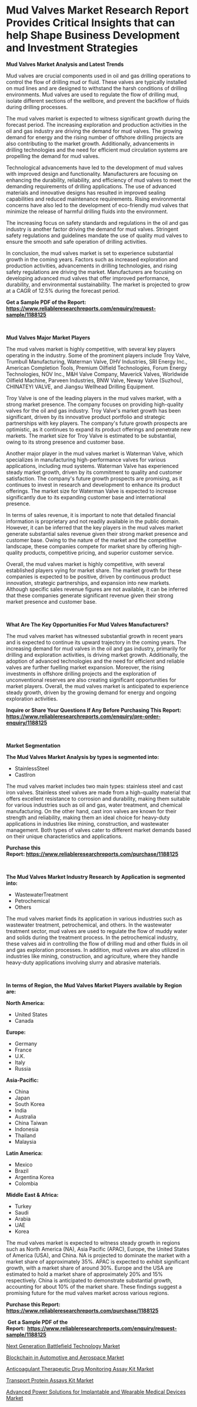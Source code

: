 <p><h1>Mud Valves Market Research Report Provides Critical Insights that can help Shape Business Development and Investment Strategies</h1></p><p><strong>Mud Valves Market Analysis and Latest Trends</strong></p>
<p><p>Mud valves are crucial components used in oil and gas drilling operations to control the flow of drilling mud or fluid. These valves are typically installed on mud lines and are designed to withstand the harsh conditions of drilling environments. Mud valves are used to regulate the flow of drilling mud, isolate different sections of the wellbore, and prevent the backflow of fluids during drilling processes.</p><p>The mud valves market is expected to witness significant growth during the forecast period. The increasing exploration and production activities in the oil and gas industry are driving the demand for mud valves. The growing demand for energy and the rising number of offshore drilling projects are also contributing to the market growth. Additionally, advancements in drilling technologies and the need for efficient mud circulation systems are propelling the demand for mud valves.</p><p>Technological advancements have led to the development of mud valves with improved design and functionality. Manufacturers are focusing on enhancing the durability, reliability, and efficiency of mud valves to meet the demanding requirements of drilling applications. The use of advanced materials and innovative designs has resulted in improved sealing capabilities and reduced maintenance requirements. Rising environmental concerns have also led to the development of eco-friendly mud valves that minimize the release of harmful drilling fluids into the environment.</p><p>The increasing focus on safety standards and regulations in the oil and gas industry is another factor driving the demand for mud valves. Stringent safety regulations and guidelines mandate the use of quality mud valves to ensure the smooth and safe operation of drilling activities.</p><p>In conclusion, the mud valves market is set to experience substantial growth in the coming years. Factors such as increased exploration and production activities, advancements in drilling technologies, and rising safety regulations are driving the market. Manufacturers are focusing on developing advanced mud valves that offer improved performance, durability, and environmental sustainability. The market is projected to grow at a CAGR of 12.5% during the forecast period.</p></p>
<p><strong>Get a Sample PDF of the Report:&nbsp; <a href="https://www.reliableresearchreports.com/enquiry/request-sample/1188125">https://www.reliableresearchreports.com/enquiry/request-sample/1188125</a></strong></p>
<p>&nbsp;</p>
<p><strong>Mud Valves Major Market Players</strong></p>
<p><p>The mud valves market is highly competitive, with several key players operating in the industry. Some of the prominent players include Troy Valve, Trumbull Manufacturing, Waterman Valve, DHV Industries, SRI Energy Inc., American Completion Tools, Premium Oilfield Technologies, Forum Energy Technologies, NOV Inc., M&H Valve Company, Maverick Valves, Worldwide Oilfield Machine, Parveen Industries, BNW Valve, Neway Valve (Suzhou), CHINATEYI VALVE, and Jiangsu Wellhead Drilling Equipment.</p><p>Troy Valve is one of the leading players in the mud valves market, with a strong market presence. The company focuses on providing high-quality valves for the oil and gas industry. Troy Valve's market growth has been significant, driven by its innovative product portfolio and strategic partnerships with key players. The company's future growth prospects are optimistic, as it continues to expand its product offerings and penetrate new markets. The market size for Troy Valve is estimated to be substantial, owing to its strong presence and customer base.</p><p>Another major player in the mud valves market is Waterman Valve, which specializes in manufacturing high-performance valves for various applications, including mud systems. Waterman Valve has experienced steady market growth, driven by its commitment to quality and customer satisfaction. The company's future growth prospects are promising, as it continues to invest in research and development to enhance its product offerings. The market size for Waterman Valve is expected to increase significantly due to its expanding customer base and international presence.</p><p>In terms of sales revenue, it is important to note that detailed financial information is proprietary and not readily available in the public domain. However, it can be inferred that the key players in the mud valves market generate substantial sales revenue given their strong market presence and customer base. Owing to the nature of the market and the competitive landscape, these companies compete for market share by offering high-quality products, competitive pricing, and superior customer service.</p><p>Overall, the mud valves market is highly competitive, with several established players vying for market share. The market growth for these companies is expected to be positive, driven by continuous product innovation, strategic partnerships, and expansion into new markets. Although specific sales revenue figures are not available, it can be inferred that these companies generate significant revenue given their strong market presence and customer base.</p></p>
<p>&nbsp;</p>
<p><strong>What Are The Key Opportunities For Mud Valves Manufacturers?</strong></p>
<p><p>The mud valves market has witnessed substantial growth in recent years and is expected to continue its upward trajectory in the coming years. The increasing demand for mud valves in the oil and gas industry, primarily for drilling and exploration activities, is driving market growth. Additionally, the adoption of advanced technologies and the need for efficient and reliable valves are further fuelling market expansion. Moreover, the rising investments in offshore drilling projects and the exploration of unconventional reserves are also creating significant opportunities for market players. Overall, the mud valves market is anticipated to experience steady growth, driven by the growing demand for energy and ongoing exploration activities.</p></p>
<p><strong>Inquire or Share Your Questions If Any Before Purchasing This Report: <a href="https://www.reliableresearchreports.com/enquiry/pre-order-enquiry/1188125">https://www.reliableresearchreports.com/enquiry/pre-order-enquiry/1188125</a></strong></p>
<p>&nbsp;</p>
<p><strong>Market Segmentation</strong></p>
<p><strong>The Mud Valves Market Analysis by types is segmented into:</strong></p>
<p><ul><li>StainlessSteel</li><li>CastIron</li></ul></p>
<p><p>The mud valves market includes two main types: stainless steel and cast iron valves. Stainless steel valves are made from a high-quality material that offers excellent resistance to corrosion and durability, making them suitable for various industries such as oil and gas, water treatment, and chemical manufacturing. On the other hand, cast iron valves are known for their strength and reliability, making them an ideal choice for heavy-duty applications in industries like mining, construction, and wastewater management. Both types of valves cater to different market demands based on their unique characteristics and applications.</p></p>
<p><strong>Purchase this Report:&nbsp;<a href="https://www.reliableresearchreports.com/purchase/1188125">https://www.reliableresearchreports.com/purchase/1188125</a></strong></p>
<p>&nbsp;</p>
<p><strong>The Mud Valves Market Industry Research by Application is segmented into:</strong></p>
<p><ul><li>WastewaterTreatment</li><li>Petrochemical</li><li>Others</li></ul></p>
<p><p>The mud valves market finds its application in various industries such as wastewater treatment, petrochemical, and others. In the wastewater treatment sector, mud valves are used to regulate the flow of muddy water and solids during the treatment process. In the petrochemical industry, these valves aid in controlling the flow of drilling mud and other fluids in oil and gas exploration processes. In addition, mud valves are also utilized in industries like mining, construction, and agriculture, where they handle heavy-duty applications involving slurry and abrasive materials.</p></p>
<p>&nbsp;</p>
<p><strong>In terms of Region, the Mud Valves Market Players available by Region are:</strong></p>
<p>
    <p> <strong> North America: </strong>
        <ul>
            <li>United States</li>
            <li>Canada</li>
        </ul>
        </p> 
    <p> <strong> Europe: </strong>
        <ul>
            <li>Germany</li>
            <li>France</li>
            <li>U.K.</li>
            <li>Italy</li>
            <li>Russia</li>
        </ul>
        </p> 
    <p> <strong> Asia-Pacific: </strong>
        <ul>
            <li>China</li>
            <li>Japan</li>
            <li>South Korea</li>
            <li>India</li>
            <li>Australia</li>
            <li>China Taiwan</li>
            <li>Indonesia</li>
            <li>Thailand</li>
            <li>Malaysia</li>
        </ul>
        </p> 
    <p> <strong> Latin America: </strong>
        <ul>
            <li>Mexico</li>
            <li>Brazil</li>
            <li>Argentina Korea</li>
            <li>Colombia</li>
        </ul>
        </p> 
    <p> <strong> Middle East & Africa: </strong>
        <ul>
            <li>Turkey</li>
            <li>Saudi</li>
            <li>Arabia</li>
            <li>UAE</li>
            <li>Korea</li>
        </ul>
    </p>
    </p>
<p><p>The mud valves market is expected to witness steady growth in regions such as North America (NA), Asia Pacific (APAC), Europe, the United States of America (USA), and China. NA is projected to dominate the market with a market share of approximately 35%. APAC is expected to exhibit significant growth, with a market share of around 30%. Europe and the USA are estimated to hold a market share of approximately 20% and 15% respectively. China is anticipated to demonstrate substantial growth, accounting for about 10% of the market share. These findings suggest a promising future for the mud valves market across various regions.</p></p>
<p><strong>Purchase this Report: <a href="https://www.reliableresearchreports.com/purchase/1188125">https://www.reliableresearchreports.com/purchase/1188125</a></strong></p>
<p>&nbsp;<strong>Get a Sample PDF of the Report:&nbsp;&nbsp;<a href="https://www.reliableresearchreports.com/enquiry/request-sample/1188125">https://www.reliableresearchreports.com/enquiry/request-sample/1188125</a></strong></p>
<p><strong></strong></p>
<p><p><a href="https://medium.com/@joanacasper19/next-generation-battlefield-technology-market-trends-and-market-analysis-forecasted-for-period-e6d9101d8eda">Next Generation Battlefield Technology Market</a></p><p><a href="https://medium.com/@joanacasper19/analyzing-blockchain-in-automotive-and-aerospace-market-global-industry-perspective-and-forecast-e62a0d1cc040">Blockchain in Automotive and Aerospace Market</a></p><p><a href="https://medium.com/@joanacasper19/decoding-anticoagulant-therapeutic-drug-monitoring-assay-kit-market-metrics-market-share-trends-52da7909686a">Anticoagulant Therapeutic Drug Monitoring Assay Kit Market</a></p><p><a href="https://medium.com/@joanacasper19/transport-protein-assays-kit-market-comprehensive-assessment-by-type-application-and-geography-2438b76ab328">Transport Protein Assays Kit Market</a></p><p><a href="https://medium.com/@joanacasper19/advanced-power-solutions-for-implantable-and-wearable-medical-devices-market-report-reveals-the-c69532df2a63">Advanced Power Solutions for Implantable and Wearable Medical Devices Market</a></p></p>